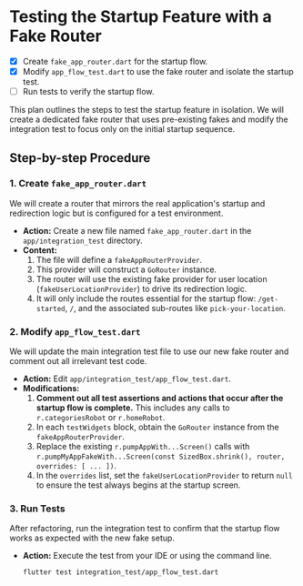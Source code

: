 # Testing the Startup Feature with a Fake Router

- [x] Create `fake_app_router.dart` for the startup flow.
- [x] Modify `app_flow_test.dart` to use the fake router and isolate the startup test.
- [ ] Run tests to verify the startup flow.

This plan outlines the steps to test the startup feature in isolation. We will create a dedicated fake router that uses pre-existing fakes and modify the integration test to focus only on the initial startup sequence.

## Step-by-step Procedure

### 1. Create `fake_app_router.dart`

We will create a router that mirrors the real application's startup and redirection logic but is configured for a test environment.

-   **Action:** Create a new file named `fake_app_router.dart` in the `app/integration_test` directory.
-   **Content:**
    1.  The file will define a `fakeAppRouterProvider`.
    2.  This provider will construct a `GoRouter` instance.
    3.  The router will use the existing fake provider for user location (`fakeUserLocationProvider`) to drive its redirection logic.
    4.  It will only include the routes essential for the startup flow: `/get-started`, `/`, and the associated sub-routes like `pick-your-location`.

### 2. Modify `app_flow_test.dart`

We will update the main integration test file to use our new fake router and comment out all irrelevant test code.

-   **Action:** Edit `app/integration_test/app_flow_test.dart`.
-   **Modifications:**
    1.  **Comment out all test assertions and actions that occur after the startup flow is complete.** This includes any calls to `r.categoriesRobot` or `r.homeRobot`.
    2.  In each `testWidgets` block, obtain the `GoRouter` instance from the `fakeAppRouterProvider`.
    3.  Replace the existing `r.pumpAppWith...Screen()` calls with `r.pumpMyAppFakeWith...Screen(const SizedBox.shrink(), router, overrides: [ ... ])`.
    4.  In the `overrides` list, set the `fakeUserLocationProvider` to return `null` to ensure the test always begins at the startup screen.

### 3. Run Tests

After refactoring, run the integration test to confirm that the startup flow works as expected with the new fake setup.

- **Action:** Execute the test from your IDE or using the command line.
  ```sh
  flutter test integration_test/app_flow_test.dart
  ```
